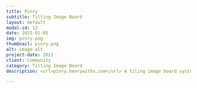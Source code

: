 ```yaml
---
title: Pinry
subtitle: Tilting Image Board
layout: default
modal-id: 12
date: 2021-01-05
img: pinry.png
thumbnail: pinry.png
alt: image-alt
project-date: 2021
client: Community
category: Tilting Image Board
description: <url>pinry.henrywithu.com</url> A tiling image board system for people who want to save, tag, and share images, videos and webpages in an easy to skim through format.

---
```

